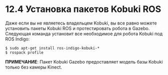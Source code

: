 # 12.4 Установка пакетов Kobuki ROS

Даже если вы не являетесь владельцем Kobuki, вы все равно можете установить пакеты Kobuki ROS и протестировать робота в Gazebo. Следующая команда установит все необходимое для робота Kobuki под ROS Indigo:

```text
$ sudo apt-get install ros-indigo-kobuki-*
$ rospack profile
```

**ПРИМЕЧАНИЕ**: Пакет Kobuki Gazebo предоставляет модель базы Kobuki только без камеры Kinect.

